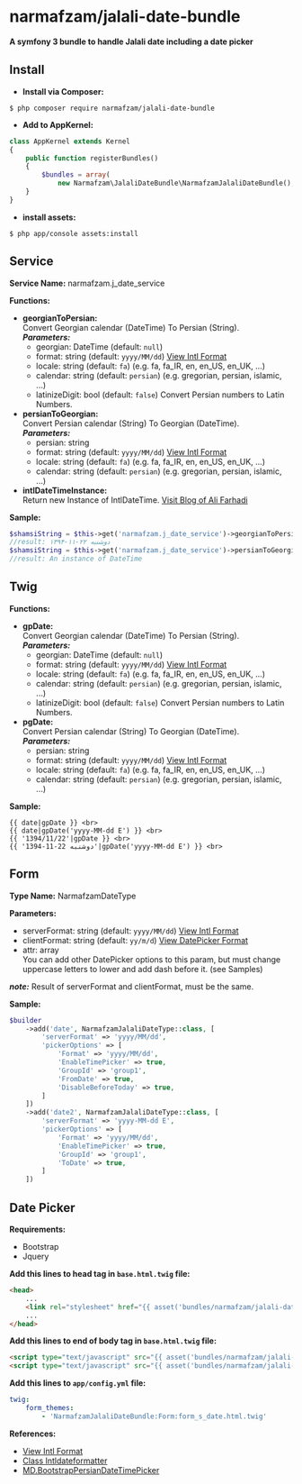 narmafzam/jalali-date-bundle
========================
**A symfony 3 bundle to handle Jalali date including a date picker**

Install
--------------
- **Install via Composer:**

```
$ php composer require narmafzam/jalali-date-bundle
```

- **Add to AppKernel:**

```php
class AppKernel extends Kernel
{
    public function registerBundles()
    {
        $bundles = array(
            new Narmafzam\JalaliDateBundle\NarmafzamJalaliDateBundle(),
    }
}
```

- **install assets:** 

```
$ php app/console assets:install
```

Service
--------------
**Service Name:** narmafzam.j_date_service

**Functions:**
* **georgianToPersian:**  
    Convert Georgian calendar (DateTime) To Persian (String).  
    ***Parameters:***  
    * georgian: DateTime (default: `null`)
    * format: string (default: `yyyy/MM/dd`) [View Intl Format](http://userguide.icu-project.org/formatparse/datetime)
    * locale: string (default: `fa`) (e.g. fa, fa_IR, en, en_US, en_UK, ...)
    * calendar: string (default: `persian`) (e.g. gregorian, persian, islamic, ...)
    * latinizeDigit: bool (default: `false`) Convert Persian numbers to Latin Numbers.
* **persianToGeorgian:**  
    Convert Persian calendar (String) To Georgian (DateTime).  
    ***Parameters:***  
    * persian: string
    * format: string (default: `yyyy/MM/dd`) [View Intl Format](http://userguide.icu-project.org/formatparse/datetime)
    * locale: string (default: `fa`) (e.g. fa, fa_IR, en, en_US, en_UK, ...)
    * calendar: string (default: `persian`) (e.g. gregorian, persian, islamic, ...)
* **intlDateTimeInstance:**  
    Return new Instance of IntlDateTime. [Visit Blog of Ali Farhadi](http://farhadi.ir/blog/1389/02/10/persian-calendar-for-php-53/)

**Sample:**
```php
$shamsiString = $this->get('narmafzam.j_date_service')->georgianToPersian(new \DateTime(), 'yyyy-MM-dd E');
//result: ۱۳۹۴-۱۱-۲۲ دوشنبه
$shamsiString = $this->get('narmafzam.j_date_service')->persianToGeorgian('1394-11-22 دوشنبه', 'yyyy-MM-dd E');
//result: An instance of DateTime
```

Twig
--------------
**Functions:**  
* **gpDate:**  
    Convert Georgian calendar (DateTime) To Persian (String).  
    ***Parameters:***  
    * georgian: DateTime (default: `null`)
    * format: string (default: `yyyy/MM/dd`) [View Intl Format](http://userguide.icu-project.org/formatparse/datetime)
    * locale: string (default: `fa`) (e.g. fa, fa_IR, en, en_US, en_UK, ...)
    * calendar: string (default: `persian`) (e.g. gregorian, persian, islamic, ...)
    * latinizeDigit: bool (default: `false`) Convert Persian numbers to Latin Numbers.
* **pgDate:**  
    Convert Persian calendar (String) To Georgian (DateTime).  
    ***Parameters:***  
    * persian: string
    * format: string (default: `yyyy/MM/dd`) [View Intl Format](http://userguide.icu-project.org/formatparse/datetime)
    * locale: string (default: `fa`) (e.g. fa, fa_IR, en, en_US, en_UK, ...)
    * calendar: string (default: `persian`) (e.g. gregorian, persian, islamic, ...)

**Sample:**
```twig
{{ date|gpDate }} <br>
{{ date|gpDate('yyyy-MM-dd E') }} <br>
{{ '1394/11/22'|gpDate }} <br>
{{ '1394-11-22 دوشنبه'|gpDate('yyyy-MM-dd E') }} <br>
```

Form
--------------
**Type Name:** NarmafzamDateType  

**Parameters:**
* serverFormat: string (default: `yyyy/MM/dd`) [View Intl Format](http://userguide.icu-project.org/formatparse/datetime)  
* clientFormat: string (default: `yy/m/d`) [View DatePicker Format](https://api.jqueryui.com/datepicker/#utility-formatDate)  
* attr: array  
    You can add other DatePicker options to this param, but must change uppercase letters to lower and add dash before it. (see Samples)
     
***note:*** Result of serverFormat and clientFormat, must be the same.

**Sample:**
```php
$builder
    ->add('date', NarmafzamJalaliDateType::class, [
        'serverFormat' => 'yyyy/MM/dd',
        'pickerOptions' => [
            'Format' => 'yyyy/MM/dd',
            'EnableTimePicker' => true,
            'GroupId' => 'group1',
            'FromDate' => true,
            'DisableBeforeToday' => true,
        ]
    ])
    ->add('date2', NarmafzamJalaliDateType::class, [
        'serverFormat' => 'yyyy-MM-dd E',
        'pickerOptions' => [
            'Format' => 'yyyy/MM/dd',
            'EnableTimePicker' => true,
            'GroupId' => 'group1',
            'ToDate' => true,
        ]
    ])
```


Date Picker
--------------
**Requirements:**
* Bootstrap
* Jquery

**Add this lines to head tag in `base.html.twig` file:**

```html
<head>
    ...
    <link rel="stylesheet" href="{{ asset('bundles/narmafzam/jalali-date/MdBootstrapPersianDateTimePicker/css/jquery.Bootstrap-PersianDateTimePicker.css') }}" />
    ...
</head>
```

**Add this lines to end of body tag in `base.html.twig` file:**
```html
<script type="text/javascript" src="{{ asset('bundles/narmafzam/jalali-date/MdBootstrapPersianDateTimePicker/js/jalaali.js') }}"></script>
<script type="text/javascript" src="{{ asset('bundles/narmafzam/jalali-date/MdBootstrapPersianDateTimePicker/js/jquery.Bootstrap-PersianDateTimePicker.js') }}"></script>
```

**Add this lines to `app/config.yml` file:**
```yaml
twig:
    form_themes:
        - 'NarmafzamJalaliDateBundle:Form:form_s_date.html.twig'
```

**References:**
* [View Intl Format](http://userguide.icu-project.org/formatparse/datetime)
* [Class Intldateformatter](http://php.net/manual/en/class.intldateformatter.php)
* [MD.BootstrapPersianDateTimePicker](https://github.com/Mds92/MD.BootstrapPersianDateTimePicker)
